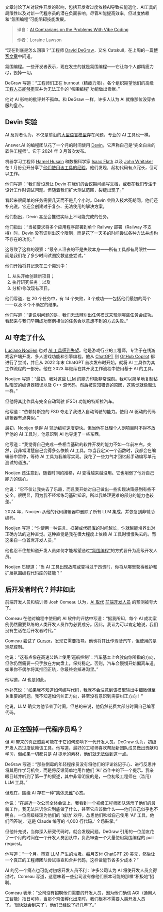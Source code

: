 
<!--
title: AI反叛者：批判氛围编码
cover: https://cdn.thenewstack.io/media/2025/08/eb1a421d-ai_contrarians_speak.jpg
summary: 文章讨论了AI对软件开发的影响，包括开发者过度依赖AI导致技能退化、AI工具的局限性以及对新一代程序员的潜在负面影响。尽管AI能提高效率，但过度依赖和“氛围编程”可能阻碍技能发展。
-->

文章讨论了AI对软件开发的影响，包括开发者过度依赖AI导致技能退化、AI工具的局限性以及对新一代程序员的潜在负面影响。尽管AI能提高效率，但过度依赖和“氛围编程”可能阻碍技能发展。

> 译自：[AI Contrarians on the Problems With Vibe Coding](https://thenewstack.io/ai-contrarians-on-the-problems-with-vibe-coding/)
> 
> 作者：Loraine Lawson

“现在到底是怎么回事？”工程师 [David DeGraw](https://github.com/catskull)，又名 Catskull，在上周的一篇[博客文章](https://catskull.net/what-the-hell-is-going-on-right-now.html)中问道。

氛围编程。一些开发者表示，现在发生的就是氛围编程——它让每个人都精疲力尽，毁掉一切。

DeGraw 写道：“工程师们正在 burnout（精疲力竭）。各个组织期望他们的高级[工程人员能够审查](https://thenewstack.io/ai-coding-assistants-are-reshaping-engineering-not-replacing-engineers/)并为无法工作的 ‘氛围编程’ 功能做出贡献。”

他对 AI 影响的批评并不孤单。和 DeGraw 一样，许多人认为 AI 就像那位没穿衣服的皇帝。

## Devin 实验

AI 反对者认为，不仅是前沿的[大型语言模型](https://thenewstack.io/will-llms-and-vibe-coding-fuel-a-developer-renaissance/)存在问题，专业的 AI 工具也一样。

Answer.AI 的编程团队花了一个月的时间使用 [Devin](https://devin.ai/)，它声称自己是“完全自主的软件工程师”。它于 2024 年 3 月首次发布。

机器学习工程师 [Hamel Husain](https://x.com/HamelHusain) 和数据科学家 [Isaac Flath](https://www.linkedin.com/in/isaacflath/) 以及 [John Whitaker](https://github.com/johnowhitaker) 在 1 月份公开分享了[他们使用该工具的经验](https://www.answer.ai/posts/2025-01-08-devin.html)。他们发现，起初代码有点冗长，但可以工作。

他们写道：“我们曾设想让 Devin 在我们的会议期间编写文档，或者在我们专注于设计工作时调试问题。但随着我们扩大测试范围，裂缝出现了。”

看起来很简单的任务需要几天而不是几个小时。Devin 会陷入技术死胡同。他们还补充说，它还会创建过于复杂、无法使用的解决方案。

他们指出，Devin 甚至会推进实际上不可能完成的任务。

他们指出：“当被要求将多个应用程序部署到单个 Railway 部署（Railway 不支持）时，Devin 没有识别出这个限制，而是花了一天多的时间尝试各种方法并虚构不存在的功能。”

这导致了这样的观察：“最令人沮丧的不是失败本身——所有工具都有局限性——而是我们花了多少时间试图挽救这些尝试。”

他们开始将其记录在三个类别中：

1. 从头开始创建新项目；
2. 执行研究任务；以及
3. 分析/修改现有项目。

他们写道，在 20 个任务中，有 14 个失败，3 个成功——包括他们最初的两个——以及 3 个不确定的结果。

他们写道：“更说明问题的是，我们无法辨别出任何模式来预测哪些任务会成功。看起来与我们早期成功案例相似的任务会以意想不到的方式失败。”

## AI 夺走了什么

[Luciano Nooijen](https://github.com/lucianonooijen/) 也对 [AI 工具感到失望](https://lucianonooijen.com/blog/why-i-stopped-using-ai-code-editors/)。他是游戏行业的工程师，专注于在线游戏客户端开发、多人游戏功能和引擎编程。他从 [ChatGPT](https://thenewstack.io/does-chatgpt-encourage-dangerous-delusions/) 到 [GitHub Copilot](https://thenewstack.io/the-top-ai-tool-for-devs-isnt-github-copilot-new-report-finds/) 都进行了尝试，并且从 2022 年末 ChatGPT 首次发布时开始，就将 AI 工具作为其工作流程的一部分。他在 2023 年继续在其开发工作流程中使用基于 AI 的工具。

Nooijen 写道：“最初，我对这些 [LLM](https://thenewstack.io/introduction-to-llms/) 的能力印象非常深刻。我可以简单地复制粘贴晦涩的编译器错误以及 C++ 源代码，然后被告知错误的原因，这感觉就像魔法一样。”

但他将其比作具有完全自动驾驶 (FSD) 功能的特斯拉汽车。

他写道：“依赖特斯拉的 FSD 夺走了我进入自动驾驶的能力。使用 AI 驱动的代码编辑器有点类似。”

最初，Nooijen 觉得 AI 辅助编程速度更快。但当他在处理个人副项目时不得不放弃他的 AI 工具时，他意识到 AI 也夺走了一些东西。

他写道：“我觉得自己完成一些相当基础的软件开发的能力不如一年前左右。突然，我非常清楚自己变得多么依赖 AI 工具。每当我定义一个函数时，我都会在编辑器中暂停，等待 AI 工具为我编写实现。我花了一些力气才回忆起手动编写单元测试的语法。”

Nooijen 还注意到，随着时间的推移，AI 变得越来越没用。它也削弱了他对自己能力的信心。

他说：“它不仅让我失去了乐趣，而且我开始对自己做出一些实现决策感到有些不安全。很明显，因为我不经常练习基础知识，所以我处理更难的部分的能力也较差。”

2024 年，Nooijen 从他的代码编辑器中删除了所有 LLM 集成，并恢复到非辅助编码。

Nooijen 写道：“你使用一种语言、框架或代码库的时间越长，你就越能培养出对正确方法的这种直觉。这种直觉是我在很大程度上依赖 AI 工具时慢慢失去的。而这来自一位首席开发人员。”

他也忍不住想知道开发人员如何才能希望通过[“氛围编程”](https://thenewstack.io/vibe-coding-where-everyone-can-speak-computer-programming/)的方式晋升为高级开发人员。

Nooijen 质疑道：“当 AI 工具出现故障或变得过于昂贵时，你将从哪里获得维护和扩展氛围编程代码库的技能？”

## 后开发者时代？并非如此

前端开发人员和培训师 Josh Comeau 认为，[AI 取代](https://www.joshwcomeau.com/blog/the-post-developer-era/) [前端开发人员](https://roadmap.sh/frontend) 的预测被夸大了。

Comeau 在他对编程中使用的 AI 软件的评估中写道：“据我所知，每个 AI 成功案例仍然需要熟练的人类开发人员作为必要成分。因此，我认为可以肯定地说，我们没有生活在后开发者时代。”

Comeau 尝试了 [Cursor](https://thenewstack.io/using-cursor-ai-as-part-of-your-development-workflow/)，发现它需要指导。他也将其比作驾驶汽车，但使用的是巡航控制。

他说：“这有点像在高速公路上使用‘巡航控制’：汽车基本上会驶向你所指的方向，但你仍然需要一只手放在方向盘上，保持稳定。否则，汽车会慢慢开始偏离车道。如果你不偶尔将其推回正轨，你最终会掉进沟里。”

他写道，AI 也是如此。

他补充说：“如果我不知道如何编写代码，我就不会注意到该模型输出中细微但至关重要的问题。我不知道如何纠正方向，甚至没有意识到需要纠正方向！”

他说，LLM 确实为他节省了时间。但总的来说，他仍然花费大部分时间自己编写代码。

## AI 正在毁掉一代程序员吗？

但 AI 带来的真正威胁可能在于它如何影响下一代开发人员。DeGraw 认为，初级开发人员过度依赖该工具。他写道，最好的工程师喜欢帮助新团队成员做出贡献和学习，但如果一切都只是 AI 提示的素材，他们就无法做到这一点。

DeGraw 写道：“那些倒霉的年轻程序员没有将他们的评论铭记于心、进行反思并将其用作学习机会，而是将反馈简单地用作他们 ‘AI’ 杰作中的下一个提示。我亲眼目睹并听到了第一手的叙述，其中非常明显的是，一位初级工程师在（滥用）LLM 工具。”

但现在，围绕 AI 存在一种“[集体思维](https://www.psychologytoday.com/us/basics/groupthink)”心态。

他说：“在最近一次公司全体会议上，我看到一个初级工程师团队演示了他们的最新工作。我无法告诉你它到底做了什么，甚至它应该做什么——他们自己似乎也不明白。一位高级经理为他们的 ‘成功’ 欢呼，怂恿他们吹嘘自己使用 ‘AI’ 工具，他们回答说，‘这是 Claude 编写的 4,000 行代码。’ 全场鼓掌。”

但他补充说，当你深入研究代码时，就会发现问题。DeGraw 引用的一位朋友花了一个月的时间在一个开发人员团队中，负责审查一个大量使用氛围编程的 pull request。

他写道：“一个月。审查 LLM 产生的垃圾。每月支付 ChatGPT 20 美元，然后让一个真正的工程师团队尝试审查和合并代码，这样做能节省多少成本？”

AI 的另一个痛点也可能对初级开发人员不利：许多公司认为 AI 将使开发人员变得过时。Comeau 写道，这意味着一些公司没有像他们原本可能的那样“积极地”招聘。

Comeau 表示：“公司没有招聘他们需要的开发人员，因为他们确信 AGI（通用人工智能）指日可待，当那个鸡蛋孵化出来时，我们根本不需要人类开发人员了。‘很快就会到来了’，他们已经说了好几年了。”